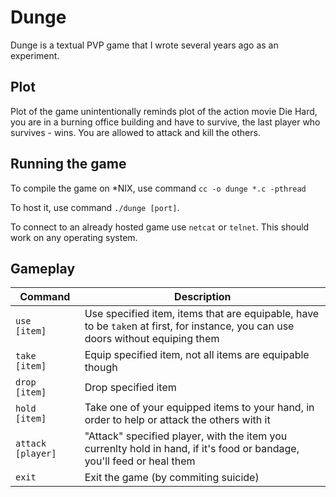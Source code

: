 Dunge
=====

Dunge is a textual PVP game that I wrote several years ago as an experiment.

Plot
----

Plot of the game unintentionally reminds plot of the action movie Die Hard, you are in a burning office building and have to survive, the last player who survives - wins. You are allowed to attack and kill the others.

Running the game
----------------

To compile the game on *NIX, use command `cc -o dunge *.c -pthread`

To host it, use command `./dunge [port]`.

To connect to an already hosted game use `netcat` or `telnet`. This should work on any operating system.

Gameplay
--------

Command          |Description
-----------------|-----------
`use    [item]`  |Use specified item, items that are equipable, have to be `take`n at first, for instance, you can use doors without equiping them
`take   [item]`  |Equip specified item, not all items are equipable though
`drop   [item]`  |Drop specified item
`hold   [item]`  |Take one of your equipped items to your hand, in order to help or attack the others with it
`attack [player]`|"Attack" specified player, with the item you currenlty hold in hand, if it's food or bandage, you'll feed or heal them
`exit`           |Exit the game (by commiting suicide)
